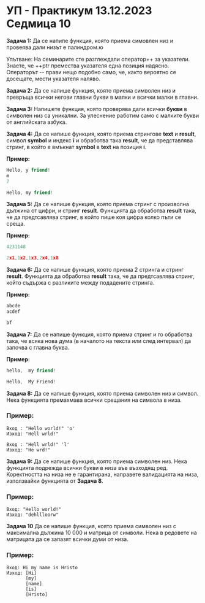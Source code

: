 # УП - Практикум 13.12.2023 Седмица 10

**Задача 1:**
Да се напипе функция, която приема симовлен низ и провеява дали низът е палиндром.ю

Упътване: На семинарите сте разглеждали оператор++ за указатели. Знаете, че ++ptr премества указателя една позиция надясно. Операторът -- прави нещо подобно само, че, както вероятно се досещате, мести указателя наляво. 

**Задача 2:**
Да се напише функция, която приема символен низ и превръща всички негови главни букви в малки и всички малки в главни.

**Задача 3:**
Напишете функция, която проверява дали всички **букви** в символен низ са уникални. За улеснение работим само с малките букви от английската азбука.

**Задача 4:** Да се напише функция, която приема стрингове **text** и **result**, символ **symbol**  и индекс **i** и обработва така **result**, че да представлява стринг, в който е вмъкнат **symbol** в **text** на позиция **i**.

**Пример:**
```c++
Hello, y friend!
m
7
```
```c++
Hello, my friend!
```

**Задача 5:** Да се напише функция, която приема стринг с произволна дължина от цифри, и стринг **result**. Функцията да обработва **result** така, че да предтсавлява стринг, в който пише коя цифра колко пъти се среща.

**Пример:**
```c++
4231148
```
```c++
2x1,1x2,1x3,2x4,1x8
```

**Задача 6:** Да се напише функция, която приема 2 стринга и стринг **result**. Функцията да обработва **result** така, че да предтсавлява стринг, който съдържа с разликите между подадените стринга.

**Пример:**
```c++
abcde
acdef
```
```c++
bf
```

**Задача 7:** Да се напише функция, която приема стринг и го обработва така, че всяка нова дума (в началото на текста или след интервал) да започва с главна буква. 

**Пример:**
```c++
hello,  my friend!
```
```c++
Hello,  My Friend!
```

**Задача 8:**
Да се напише функция, която приема символен низ и символ. Нека функцията премахмава всички срещания на символа в низа.

### Пример:
    Вход : "Hello world!" 'o'
    Изход: "Hell wrld!"

    Вход : "Hell wrld!" 'l'
    Изход: "He wrd!"

**Задача 9:**
Да се напише функция, която приема символен низ. Нека функцията подрежда всички букви в низа във възходящ ред. Коректността на низа не е гарантирана, направете валидацията на низа, използвайки функцията от **Задача 8**.

### Пример:
    Вход: "Hello world!"
    Изход: "dehllloorw"    

**Задача 10**
Да се напише функция, която приема символен низ с максимална дължина 10 000 и матрица от символи. Нека в редовете на матрицата да се запазят всички думи от низа.

### Пример:
    Вход: Hi my name is Hristo
    Изход: [Hi]
           [my]
           [name]
           [is]
           [Hristo]
